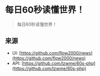 # 每日60秒读懂世界！

> 每日60秒读懂世界！

## 来源

- UI: [https://github.com/flow2000/news](https://github.com/flow2000/news)
- API: [https://github.com/lzwme/60s-php](https://github.com/lzwme/60s-php)
